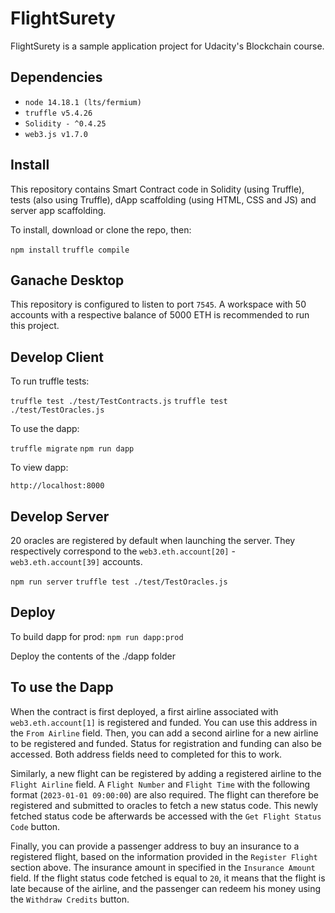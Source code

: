 # FlightSurety

FlightSurety is a sample application project for Udacity's Blockchain course.

## Dependencies
* `node 14.18.1 (lts/fermium)`
* `truffle v5.4.26`
* `Solidity - ^0.4.25`
* `web3.js v1.7.0`

## Install

This repository contains Smart Contract code in Solidity (using Truffle), tests (also using Truffle), dApp scaffolding (using HTML, CSS and JS) and server app scaffolding.

To install, download or clone the repo, then:

`npm install`
`truffle compile`

## Ganache Desktop

This repository is configured to listen to port `7545`. A workspace with 50 accounts with a respective balance of 5000 ETH is recommended to run this project.

## Develop Client

To run truffle tests:

`truffle test ./test/TestContracts.js`
`truffle test ./test/TestOracles.js`

To use the dapp:

`truffle migrate`
`npm run dapp`

To view dapp:

`http://localhost:8000`

## Develop Server

20 oracles are registered by default when launching the server. They respectively correspond to the `web3.eth.account[20]` - `web3.eth.account[39]` accounts. 

`npm run server`
`truffle test ./test/TestOracles.js`

## Deploy

To build dapp for prod:
`npm run dapp:prod`

Deploy the contents of the ./dapp folder

## To use the Dapp

When the contract is first deployed, a first airline associated with `web3.eth.account[1]` is registered and funded. You can use this address in the `From Airline` field. Then, you can add a second airline for a new airline to be registered and funded. Status for registration and funding can also be accessed. Both address fields need to completed for this to work.

Similarly, a new flight can be registered by adding a registered airline to the `Flight Airline` field. A `Flight Number` and `Flight Time` with the following format (`2023-01-01 09:00:00`) are also required. The flight can therefore be registered and submitted to oracles to fetch a new status code. This newly fetched status code be afterwards be accessed with the `Get Flight Status Code` button.

Finally, you can provide a passenger address to buy an insurance to a registered flight, based on the information provided in the `Register Flight` section above. The insurance amount in specified in the `Insurance Amount` field. If the flight status code fetched is equal to `20`, it means that the flight is late because of the airline, and the passenger can redeem his money using the `Withdraw Credits` button.
